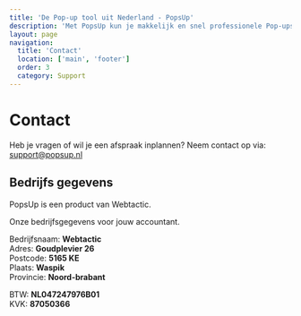 ```yaml
---
title: 'De Pop-up tool uit Nederland - PopsUp'
description: 'Met PopsUp kun je makkelijk en snel professionele Pop-ups bouwen en integreren in je website, webshop of webapplicatie.'
layout: page
navigation:
  title: 'Contact'
  location: ['main', 'footer']
  order: 3
  category: Support
---
```


# Contact

Heb je vragen of wil je een afspraak inplannen? Neem contact op via: [support@popsup.nl](mailto:support@popsup.nl)

## Bedrijfs gegevens

PopsUp is een product van Webtactic.

Onze bedrijfsgegevens voor jouw accountant.

Bedrijfsnaam: **Webtactic**\
Adres: **Goudplevier 26**\
Postcode: **5165 KE**\
Plaats: **Waspik**\
Provincie: **Noord-brabant**

BTW: **NL047247976B01**\
KVK: **87050366**
